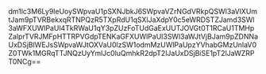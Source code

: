 dm1lc3M6Ly9leUoySWpvaU1pSXNJbkJ6SWpvaVZrNGdVRkpQSWl3aVlXUmtJam9pTVRBekxqRTNPQzR5TXpRdU1qSXlJaXdpY0c5eWRDSTZJamd3SWl3aWFXUWlPaUl4TkRWaU1qY3pZUzFoTUdGaExUUTJOVGt0T1RCaU1TMHpZalprTVRJMFpHTTRPVGdpTENKaGFXUWlPaUl3SWl3aWJtVjBJam9pZDNNaUxDSjBlWEJsSWpvaWJtOXVaU0lzSW1odmMzUWlPaUpzYVhabGMzUnlaV0Z0TWk1MGRqTTJNQzUyYmlJc0luQmhkR2dpT2lJaUxDSjBiSE1pT2lJaWZRPT0NCg==

